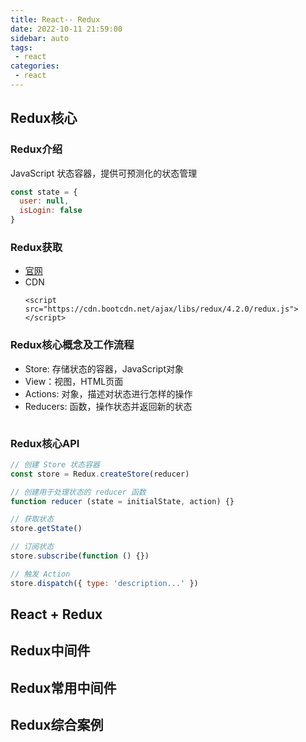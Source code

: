 ```yaml
---
title: React-- Redux
date: 2022-10-11 21:59:00
sidebar: auto
tags:
 - react
categories:
 - react
---
```


## Redux核心


### Redux介绍

JavaScript 状态容器，提供可预测化的状态管理

```jsx
const state = {
  user: null,
  isLogin: false
}
```

### Redux获取

+ [官网](https://cn.redux.js.org/)
+ CDN
  ```
  <script src="https://cdn.bootcdn.net/ajax/libs/redux/4.2.0/redux.js"></script>
  ```

### Redux核心概念及工作流程

+ Store: 存储状态的容器，JavaScript对象
+ View：视图，HTML页面
+ Actions: 对象，描述对状态进行怎样的操作
+ Reducers: 函数，操作状态并返回新的状态

<img :src="$withBase('/images/react/redux/1.jpg')" alt="">

### Redux核心API

```js
// 创建 Store 状态容器
const store = Redux.createStore(reducer)

// 创建用于处理状态的 reducer 函数
function reducer (state = initialState, action) {}

// 获取状态
store.getState()

// 订阅状态
store.subscribe(function () {})

// 触发 Action
store.dispatch({ type: 'description...' })
```

## React + Redux

## Redux中间件

## Redux常用中间件

## Redux综合案例
